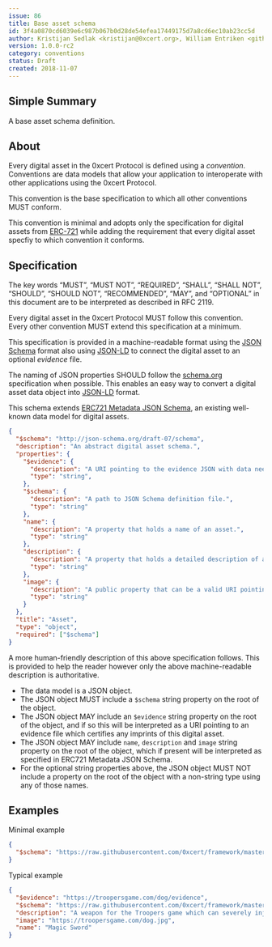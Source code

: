```yaml
---
issue: 86
title: Base asset schema
id: 3f4a0870cd6039e6c987b067b0d28de54efea17449175d7a8cd6ec10ab23cc5d
author: Kristijan Sedlak <kristijan@0xcert.org>, William Entriken <github.com@phor.net>
version: 1.0.0-rc2
category: conventions
status: Draft
created: 2018-11-07
---
```


## Simple Summary

A base asset schema definition.

## About

Every digital asset in the 0xcert Protocol is defined using a *convention*. Conventions are data models that allow your application to interoperate with other applications using the 0xcert Protocol.

This convention is the base specification to which all other conventions MUST conform.

This convention is minimal and adopts only the specification for digital assets from [ERC-721](https://eips.ethereum.org/EIPS/eip-721) while adding the requirement that every digital asset specfiy to which convention it conforms.

## Specification

The key words “MUST”, “MUST NOT”, “REQUIRED”, “SHALL”, “SHALL NOT”, “SHOULD”, “SHOULD NOT”, “RECOMMENDED”, “MAY”, and “OPTIONAL” in this document are to be interpreted as described in RFC 2119.

Every digital asset in the 0xcert Protocol MUST follow this convention. Every other convention MUST extend this specification at a minimum.

This specification is provided in a machine-readable format using the [JSON Schema](https://json-schema.org) format also using [JSON-LD](https://json-ld.org/) to connect the digital asset to an optional *evidence* file.

The naming of JSON properties SHOULD follow the [schema.org](http://schema.org/) specification when possible. This enables an easy way to convert a digital asset data object into [JSON-LD](https://json-ld.org/) format.

This schema extends [ERC721 Metadata JSON Schema](https://eips.ethereum.org/EIPS/eip-721), an existing well-known data model for digital assets.

```json
{
  "$schema": "http://json-schema.org/draft-07/schema",
  "description": "An abstract digital asset schema.",
  "properties": {
    "$evidence": {
      "description": "A URI pointing to the evidence JSON with data needed to certify this asset.",
      "type": "string",
    },
    "$schema": {
      "description": "A path to JSON Schema definition file.",
      "type": "string"
    },
    "name": {
      "description": "A property that holds a name of an asset.",
      "type": "string"
    },
    "description": {
      "description": "A property that holds a detailed description of an asset.",
      "type": "string"
    },
    "image": {
      "description": "A public property that can be a valid URI pointing to a resource with mime type image/* representing the asset to which this digital assets represents. Consider making any images at a width between 320 and 1080 pixels and aspect ratio between 1.91:1 and 4:5 inclusive.",
      "type": "string"
    }
  },
  "title": "Asset",
  "type": "object",
  "required": ["$schema"]
}
```

A more human-friendly description of this above specification follows. This is provided to help the reader however only the above machine-readable description is authoritative.

* The data model is a JSON object.
* The JSON object MUST include a `$schema` string property on the root of the object.
* The JSON object MAY include an `$evidence` string property on the root of the object, and if so this will be interpreted as a URI pointing to an evidence file which certifies any imprints of this digital asset.
* The JSON object MAY include `name`, `description` and `image` string property on the root of the object, which if present will be interpreted as specified in ERC721 Metadata JSON Schema.
* For the optional string properties above, the JSON object MUST NOT include a property on the root of the object with a non-string type using any of those names.

## Examples

Minimal example

```json
{
  "$schema": "https://raw.githubusercontent.com/0xcert/framework/master/conventions/86-base-asset-schema.md",
}
```

Typical example

```json
{
  "$evidence": "https://troopersgame.com/dog/evidence",
  "$schema": "https://raw.githubusercontent.com/0xcert/framework/master/conventions/86-base-asset-schema.md",
  "description": "A weapon for the Troopers game which can severely injure the enemy.",
  "image": "https://troopersgame.com/dog.jpg",
  "name": "Magic Sword"
}
```
